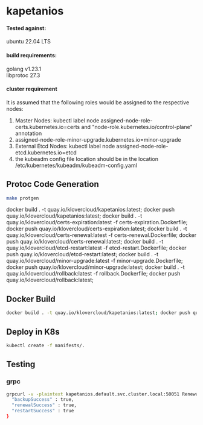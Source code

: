 # kapetanios

#### Tested against:
ubuntu 22.04 LTS

#### build requirements:
golang v1.23.1 \
libprotoc 27.3

#### cluster requirement
It is assumed that the following roles would be assigned to the respective nodes:
1. Master Nodes: kubectl label node <node-name> assigned-node-role-certs.kubernetes.io=certs and "node-role.kubernetes.io/control-plane" annotation
2. assigned-node-role-minor-upgrade.kubernetes.io=minor-upgrade
3. External Etcd Nodes: kubectl label node <node-name> assigned-node-role-etcd.kubernetes.io=etcd
4. the kubeadm config file location should be in the location /etc/kubernetes/kubeadm/kubeadm-config.yaml

## Protoc Code Generation
```Bash
make protgen
```
docker build . -t quay.io/klovercloud/kapetanios:latest; docker push quay.io/klovercloud/kapetanios:latest; docker build . -t quay.io/klovercloud/certs-expiration:latest -f certs-expiration.Dockerfile; docker push quay.io/klovercloud/certs-expiration:latest; docker build . -t quay.io/klovercloud/certs-renewal:latest -f certs-renewal.Dockerfile; docker push quay.io/klovercloud/certs-renewal:latest; docker build . -t quay.io/klovercloud/etcd-restart:latest -f etcd-restart.Dockerfile; docker push quay.io/klovercloud/etcd-restart:latest; docker build . -t quay.io/klovercloud/minor-upgrade:latest -f minor-upgrade.Dockerfile; docker push quay.io/klovercloud/minor-upgrade:latest; docker build . -t quay.io/klovercloud/rollback:latest -f rollback.Dockerfile; docker push quay.io/klovercloud/rollback:latest;
## Docker Build
```Bash
docker build . -t quay.io/klovercloud/kapetanios:latest; docker push quay.io/klovercloud/kapetanios:latest; docker build . -t quay.io/klovercloud/certs-expiration:latest -f certs-expiration.Dockerfile; docker push quay.io/klovercloud/certs-expiration:latest; docker build . -t quay.io/klovercloud/certs-renewal:latest -f certs-renewal.Dockerfile; docker push quay.io/klovercloud/certs-renewal:latest; docker build . -t quay.io/klovercloud/etcd-migration:latest -f etcd-migration.Dockerfile; docker push quay.io/klovercloud/etcd-migration:latest; docker build . -t quay.io/klovercloud/etcd-restart:latest -f etcd-restart.Dockerfile; docker push quay.io/klovercloud/etcd-restart:latest; docker build . -t quay.io/klovercloud/minor-upgrade:latest -f minor-upgrade.Dockerfile; docker push quay.io/klovercloud/minor-upgrade:latest; docker build . -t quay.io/klovercloud/rollback:latest -f rollback.Dockerfile; docker push quay.io/klovercloud/rollback:latest;
```

## Deploy in K8s
```Bash
kubectl create -f manifests/.
```

## Testing
### grpc
```Bash
grpcurl -v -plaintext kapetanios.default.svc.cluster.local:50051 Renewal/StatusUpdate{
  "backupSuccess" : true,
  "renewalSuccess" : true,
  "restartSuccess" : true
}
```